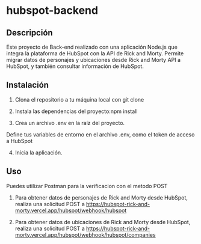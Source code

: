 # hubspot-backend

## Descripción

Este proyecto de Back-end realizado con una aplicación Node.js que integra la plataforma de HubSpot con la API de Rick and Morty. Permite migrar datos de personajes y ubicaciones desde Rick and Morty API a HubSpot, y también consultar información de HubSpot.



## Instalación

1. Clona el repositorio a tu máquina local con git clone
2. Instala las dependencias del proyecto:npm install

3. Crea un archivo .env en la raíz del proyecto.

Define tus variables de entorno en el archivo .env, como el token de acceso a HubSpot

4.  Inicia la aplicación.

## Uso

Puedes utilizar Postman para la verificacion con el metodo POST


1.    Para obtener datos de personajes de Rick and Morty desde HubSpot, realiza una solicitud POST a https://hubspot-rick-and-morty.vercel.app/hubspot/webhook/hubspot

 2.   Para obtener datos de ubicaciones de Rick and Morty desde HubSpot, realiza una solicitud POST a https://hubspot-rick-and-morty.vercel.app/hubspot/webhook/hubspot/companies




    
